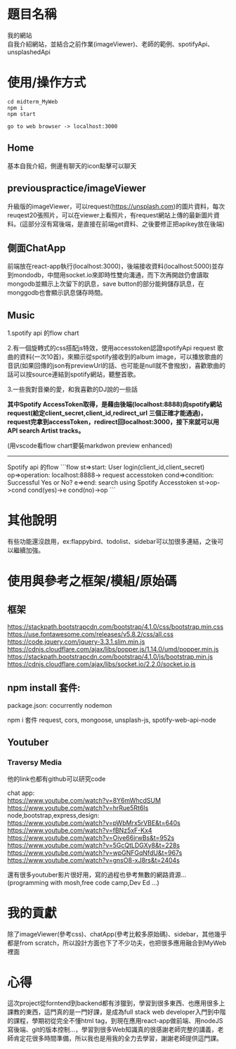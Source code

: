 # 題目名稱
我的網站<br/>
自我介紹網站，並結合之前作業(imageViewer)、老師的範例、spotifyApi、unsplashedApi


# 使用/操作方式
```
cd midterm_MyWeb 
npm i 
npm start

go to web browser -> localhost:3000
```

## Home
基本自我介紹，側邊有聊天的icon點擊可以聊天

## previouspractice/imageViewer
升級版的imageViewer，可以request(https://unsplash.com)的圖片資料，每次reuqest20張照片，可以在viewer上看照片，有request網站上傳的最新圖片資料。(這部分沒有寫後端，是直接在前端get資料、之後要修正把apikey放在後端)

## 側面ChatApp
前端放在react-app執行(localhost:3000)，後端接收資料(localhost:5000)並存到mondodb，中間用socket.io來即時性雙向溝通，而下次再開啟仍會讀取mongodb並顯示上次留下的訊息，save button的部分能夠儲存訊息，在monggodb也會顯示訊息儲存時間。

## Music
1.spotify api 的flow chart

2.有一個旋轉式的css搭配js特效，使用accesstoken認證spotifyApi request 歌曲的資料(一次10首)，來顯示從spotify接收到的album image，可以播放歌曲的音訊(如果回傳的json有previewUrl的話、也可能是null就不會撥放)，喜歡歌曲的話可以按source連結到spotify網站，聽整首歌。

3.一些我對音樂的愛，和我喜歡的DJ說的一些話


**其中Spotify AccessToken取得，是藉由後端(localhost:8888)向spotify網站request(給定client_secret,client_id,redirect_url 三個正確才能通過)，request完拿到accessToken，redirect回localhost:3000，接下來就可以用API search Artist tracks。**


(用vscode看flow chart要裝markdwon preview enhanced)
<hr/>
Spotify api 的flow
```flow
st=>start: User login(client_id,client_secret)
op=>operation: localhost:8888-> request accesstoken
cond=>condition: Successful Yes or No?
e=>end: search using Spotify Accesstoken
st->op->cond
cond(yes)->e
cond(no)->op
```

# 其他說明
有些功能還沒啟用，ex:flappybird、todolist、sidebar可以加很多連結，之後可以繼續加強。

# 使用與參考之框架/模組/原始碼

## 框架
https://stackpath.bootstrapcdn.com/bootstrap/4.1.0/css/bootstrap.min.css
https://use.fontawesome.com/releases/v5.8.2/css/all.css
https://code.jquery.com/jquery-3.3.1.slim.min.js
https://cdnjs.cloudflare.com/ajax/libs/popper.js/1.14.0/umd/popper.min.js
https://stackpath.bootstrapcdn.com/bootstrap/4.1.0/js/bootstrap.min.js
https://cdnjs.cloudflare.com/ajax/libs/socket.io/2.2.0/socket.io.js

## npm install 套件:

package.json:
cocurrently 
nodemon

npm i 套件
request,
cors,
mongoose,
unsplash-js,
spotify-web-api-node

## Youtuber
### Traversy Media
他的link也都有github可以研究code<br/>

chat app:<br/>
https://www.youtube.com/watch?v=8Y6mWhcdSUM
https://www.youtube.com/watch?v=hrRue5Rt6Is
<br/>
node,bootstrap,express,design:<br/>
https://www.youtube.com/watch?v=pWbMrx5rVBE&t=640s
https://www.youtube.com/watch?v=fBNz5xF-Kx4
https://www.youtube.com/watch?v=Oive66jrwBs&t=952s
https://www.youtube.com/watch?v=5GcQtLDGXy8&t=228s
https://www.youtube.com/watch?v=wpGNFGqNfdU&t=967s
https://www.youtube.com/watch?v=gnsO8-xJ8rs&t=2404s 

還有很多youtuber影片很好用，寫的過程也參考無數的網路資源...
(programming with mosh,free code camp,Dev Ed ...)


# 我的貢獻
除了imageViewer(參考css)、chatApp(參考比較多原始碼)、sidebar，其他幾乎都是from scratch，所以設計方面也下了不少功夫，也把很多應用融合到MyWeb裡面

# 心得
這次project從forntend到backend都有涉獵到，學習到很多東西、也應用很多上課教的東西，這門真的是一門好課，是成為full stack web developer入門到中階的課程，學期初從完全不懂html tag，到現在應用react-app做前端、用nodeJS寫後端、git的版本控制...，學習到很多Web知識真的很感謝老師完整的講義，老師肯定花很多時間準備，所以我也是用我的全力去學習，謝謝老師提供這門課。


